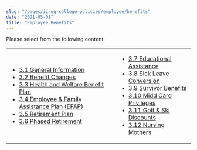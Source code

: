 ```yaml
---
slug: "/pages/ii-ug-college-policies/employee/benefits"
date: "2021-05-01"
title: "Employee Benefits"
---
```


Please select from the following content:

<table>

<tbody>

<tr>

<td>

- [3.1 General Information](/pages/ii-ug-college-policies/employee/benefits/general-info)
- [3.2 Benefit Changes](/pages/ii-ug-college-policies/employee/benefits/benefit-changes)
- [3.3 Health and Welfare Benefit Plan](/pages/ii-ug-college-policies/employee/benefits/health-welfare)
- [3.4 Employee & Family Assistance Plan (EFAP)](/pages/ii-ug-college-policies/employee/benefits/efap)
- [3.5 Retirement Plan](/pages/ii-ug-college-policies/employee/benefits/retirement)
- [3.6 Phased Retirement](/pages/ii-ug-college-policies/employee/benefits/phased-ret)

</td>

<td>

- [3.7 Educational Assistance](/pages/ii-ug-college-policies/employee/benefits/educational-assistance)
- [3.8 Sick Leave Conversion](/pages/ii-ug-college-policies/employee/benefits/sick-leave-conversion)
- [3.9 Survivor Benefits](/pages/ii-ug-college-policies/employee/benefits/survivor-benefits)
- [3.10 Midd Card Privileges](/pages/ii-ug-college-policies/employee/benefits/midd-card-priveleges)
- [3.11 Golf & Ski Discounts](/pages/ii-ug-college-policies/employee/benefits/discounts)
- [3.12 Nursing Mothers](/pages/ii-ug-college-policies/employee/benefits/nursing-mothers)

</td>

</tr>

</tbody>

</table>
